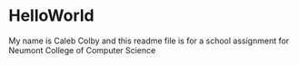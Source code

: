 # HelloWorld

My name is Caleb Colby and this readme file is for a school assignment for Neumont College of Computer Science
